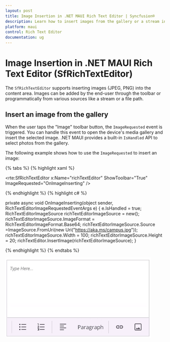 ```yaml
---
layout: post
title: Image Insertion in .NET MAUI Rich Text Editor | Syncfusion®
description: Learn how to insert images from the gallery or a stream into the Syncfusion® .NET MAUI Rich Text Editor (SfRichTextEditor) control.
platform: maui 
control: Rich Text Editor
documentation: ug
---
```


# Image Insertion in .NET MAUI Rich Text Editor (SfRichTextEditor)

The `SfRichTextEditor` supports inserting images (JPEG, PNG) into the content area. Images can be added by the end-user through the toolbar or programmatically from various sources like a stream or a file path.

## Insert an image from the gallery

When the user taps the "Image" toolbar button, the `ImageRequested` event is triggered. You can handle this event to open the device's media gallery and insert the selected image. .NET MAUI provides a built-in `IsHandled` API to select photos from the gallery.

The following example shows how to use the `ImageRequested` to insert an image:

{% tabs %}
{% highlight xaml %}

<rte:SfRichTextEditor x:Name="richTextEditor"
                      ShowToolbar="True"
                      ImageRequested="OnImageInserting" />

{% endhighlight %}
{% highlight c# %}

private async void OnImageInserting(object sender, RichTextEditorImageRequestedEventArgs e)
{
    e.IsHandled = true;
    RichTextEditorImageSource richTextEditorImageSource = new();
    richTextEditorImageSource.ImageFormat = RichTextEditorImageFormat.Base64;
    richTextEditorImageSource.Source =ImageSource.FromUri(new Uri("https://aka.ms/campus.jpg"));
    richTextEditorImageSource.Width = 100;
    richTextEditorImageSource.Height = 20;
    richTextEditor.InsertImage(richTextEditorImageSource);
}

{% endhighlight %}
{% endtabs %}

![.NET MAUI Rich Text Editor image insertion image](images/richtexteditor-image-insertion.gif)
